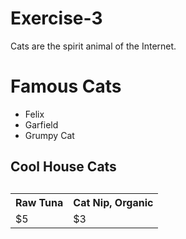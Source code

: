 # Exercise-3
<!DOCTYPE html>
<html>
  <meta charaset = "utf-8">
  <!--<title>Cats</title>-->
</head>
<body>
  <p>Cats are the spirit animal of the Internet.<p>
<h1>Famous Cats</h1>
  
<ul>
  <li>Felix</li>
  <li>Garfield</li>
  <li>Grumpy Cat</li>
</ul>

<h2>Cool House Cats<h2>
  
  
<table>
<tr>
  <th>Raw Tuna</th>
  <th>Cat Nip, Organic</th>
</tr>
<tr>
<td>$5</td>
<td>$3</td>
